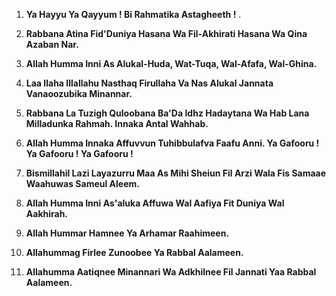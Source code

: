 1.  **Ya Hayyu Ya Qayyum ! Bi Rahmatika Astagheeth !**
.
2.  **Rabbana Atina Fid'Duniya Hasana Wa Fil-Akhirati Hasana Wa Qina Azaban Nar.**

3.  **Allah Humma Inni As Alukal-Huda, Wat-Tuqa, Wal-Afafa, Wal-Ghina.**

4.  **Laa Ilaha Illallahu Nasthaq Firullaha Va Nas Alukal Jannata Vanaoozubika Minannar.**

5.  **Rabbana La Tuzigh Quloobana Ba'Da Idhz Hadaytana Wa Hab Lana Milladunka Rahmah. Innaka Antal Wahhab.**

6.  **Allah Humma Innaka Affuvvun Tuhibbulafva Faafu Anni. Ya Gafooru ! Ya Gafooru ! Ya Gafooru !**

7.  **Bismillahil Lazi Layazurru Maa As Mihi Sheiun Fil Arzi Wala Fis Samaae Waahuwas Sameul Aleem.**

8.  **Allah Humma Inni As'aluka Affuwa Wal Aafiya Fit Duniya Wal Aakhirah.**

9.  **Allah Hummar Hamnee Ya Arhamar Raahimeen.**

10. **Allahummag Firlee Zunoobee Ya Rabbal Aalameen.**

11. **Allahumma Aatiqnee Minannari Wa Adkhilnee Fil Jannati Yaa Rabbal Aalameen.**
